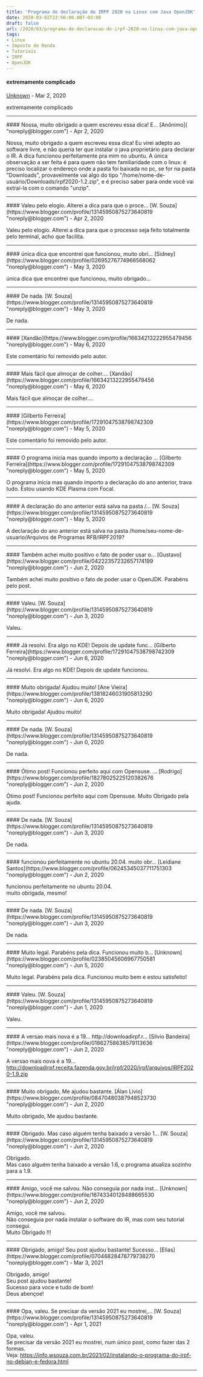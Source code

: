 ```yaml
---
title: 'Programa de declaração do IRPF 2020 no Linux com Java OpenJDK'
date: 2020-03-02T22:56:00.007-03:00
draft: false
url: /2020/03/programa-de-declaracao-do-irpf-2020-no-linux-com-java-openjdk.html
tags: 
- Linux
- Imposto de Renda
- Tutoriais
- IRPF
- OpenJDK
---
```


#### extremamente complicado
[Unknown](https://www.blogger.com/profile/11326497931148795965 "noreply@blogger.com") - <time datetime="2020-03-24T16:27:17.100-03:00">Mar 2, 2020</time>

extremamente complicado
<hr />
#### Nossa, muito obrigado a quem escreveu essa dica! E...
[Anônimo]( "noreply@blogger.com") - <time datetime="2020-04-21T16:46:28.471-03:00">Apr 2, 2020</time>

Nossa, muito obrigado a quem escreveu essa dica! Eu virei adepto ao software livre, e não queria ter que instalar o java proprietário para declarar o IR. A dica funcionou perfeitamente pra mim no ubuntu. A única observação a ser feita é para quem não tem familiaridade com o linux: é preciso localizar o endereço onde a pasta foi baixada no pc, se for na pasta "Downloads", provavelmente vai algo do tipo "/home/nome-de-usuário/Downloads/irpf2020-1.2.zip", e é preciso saber para onde você vai extraí-la com o comando "unzip".
<hr />
#### Valeu pelo elogio. Alterei a dica para que o proce...
[W. Souza](https://www.blogger.com/profile/13145950875273640819 "noreply@blogger.com") - <time datetime="2020-04-21T19:17:38.233-03:00">Apr 2, 2020</time>

Valeu pelo elogio. Alterei a dica para que o processo seja feito totalmente pelo terminal, acho que facilita.
<hr />
#### única dica que encontrei que funcionou, muito obri...
[Sidney](https://www.blogger.com/profile/02695276774966568062 "noreply@blogger.com") - <time datetime="2020-05-20T13:35:49.847-03:00">May 3, 2020</time>

única dica que encontrei que funcionou, muito obrigado...
<hr />
#### De nada.
[W. Souza](https://www.blogger.com/profile/13145950875273640819 "noreply@blogger.com") - <time datetime="2020-05-20T13:41:23.619-03:00">May 3, 2020</time>

De nada.
<hr />
#### 
[Xandão](https://www.blogger.com/profile/16634213222955479456 "noreply@blogger.com") - <time datetime="2020-05-23T20:20:13.327-03:00">May 6, 2020</time>

Este comentário foi removido pelo autor.
<hr />
#### Mais fácil que almoçar de colher....
[Xandão](https://www.blogger.com/profile/16634213222955479456 "noreply@blogger.com") - <time datetime="2020-05-23T20:24:44.270-03:00">May 6, 2020</time>

Mais fácil que almoçar de colher....
<hr />
#### 
[Gilberto Ferreira](https://www.blogger.com/profile/17291047538798742309 "noreply@blogger.com") - <time datetime="2020-05-29T11:03:57.631-03:00">May 5, 2020</time>

Este comentário foi removido pelo autor.
<hr />
#### O programa inicia mas quando importo a declaração ...
[Gilberto Ferreira](https://www.blogger.com/profile/17291047538798742309 "noreply@blogger.com") - <time datetime="2020-05-29T11:04:33.111-03:00">May 5, 2020</time>

O programa inicia mas quando importo a declaração do ano anterior, trava tudo. Estou usando KDE Plasma com Focal.
<hr />
#### A declaração do ano anterior está salva na pasta /...
[W. Souza](https://www.blogger.com/profile/13145950875273640819 "noreply@blogger.com") - <time datetime="2020-05-29T12:33:55.872-03:00">May 5, 2020</time>

A declaração do ano anterior está salva na pasta /home/seu-nome-de-usuario/Arquivos de Programas RFB/IRPF2019?
<hr />
#### Também achei muito positivo o fato de poder usar o...
[Gustavo](https://www.blogger.com/profile/04222357232657174199 "noreply@blogger.com") - <time datetime="2020-06-02T10:20:11.365-03:00">Jun 2, 2020</time>

Também achei muito positivo o fato de poder usar o OpenJDK. Parabéns pelo post.
<hr />
#### Valeu.
[W. Souza](https://www.blogger.com/profile/13145950875273640819 "noreply@blogger.com") - <time datetime="2020-06-03T20:45:03.007-03:00">Jun 3, 2020</time>

Valeu.
<hr />
#### Já resolvi. Era algo no KDE! Depois de update func...
[Gilberto Ferreira](https://www.blogger.com/profile/17291047538798742309 "noreply@blogger.com") - <time datetime="2020-06-06T13:02:04.057-03:00">Jun 6, 2020</time>

Já resolvi. Era algo no KDE! Depois de update funcionou.
<hr />
#### Muito obrigada! Ajudou muito!
[Ane Vieira](https://www.blogger.com/profile/13818246031905813290 "noreply@blogger.com") - <time datetime="2020-06-13T20:45:37.641-03:00">Jun 6, 2020</time>

Muito obrigada! Ajudou muito!
<hr />
#### De nada.
[W. Souza](https://www.blogger.com/profile/13145950875273640819 "noreply@blogger.com") - <time datetime="2020-06-14T19:15:13.421-03:00">Jun 0, 2020</time>

De nada.
<hr />
#### Ótimo post! Funcionou perfeito aqui com Opensuse. ...
[Rodrigo](https://www.blogger.com/profile/18278025225120382676 "noreply@blogger.com") - <time datetime="2020-06-16T18:00:00.044-03:00">Jun 2, 2020</time>

Ótimo post! Funcionou perfeito aqui com Opensuse. Muito Obrigado pela ajuda.
<hr />
#### De nada.
[W. Souza](https://www.blogger.com/profile/13145950875273640819 "noreply@blogger.com") - <time datetime="2020-06-17T19:16:43.170-03:00">Jun 3, 2020</time>

De nada.
<hr />
#### funcionou perfeitamente no ubuntu 20.04. muito obr...
[Leidiane Santos](https://www.blogger.com/profile/06245345037711751303 "noreply@blogger.com") - <time datetime="2020-06-23T22:15:35.683-03:00">Jun 2, 2020</time>

funcionou perfeitamente no ubuntu 20.04.  
muito obrigada, mesmo!
<hr />
#### De nada.
[W. Souza](https://www.blogger.com/profile/13145950875273640819 "noreply@blogger.com") - <time datetime="2020-06-24T12:40:27.004-03:00">Jun 3, 2020</time>

De nada.
<hr />
#### Muito legal. Parabéns pela dica. Funcionou muito b...
[Unknown](https://www.blogger.com/profile/02385045606967750581 "noreply@blogger.com") - <time datetime="2020-06-26T11:19:14.308-03:00">Jun 5, 2020</time>

Muito legal. Parabéns pela dica. Funcionou muito bem e estou satisfeito!
<hr />
#### Valeu.
[W. Souza](https://www.blogger.com/profile/13145950875273640819 "noreply@blogger.com") - <time datetime="2020-06-29T00:33:43.211-03:00">Jun 1, 2020</time>

Valeu.
<hr />
#### A versao mais nova é a 19... http://downloadirpf.r...
[Silvio Bandeira](https://www.blogger.com/profile/01862758638579113636 "noreply@blogger.com") - <time datetime="2020-06-30T12:37:14.703-03:00">Jun 2, 2020</time>

A versao mais nova é a 19...  
http://downloadirpf.receita.fazenda.gov.br/irpf/2020/irpf/arquivos/IRPF2020-1.9.zip
<hr />
#### Muito obrigado, Me ajudou bastante.
[Álan Livio](https://www.blogger.com/profile/08470480387948523730 "noreply@blogger.com") - <time datetime="2020-06-30T12:41:24.639-03:00">Jun 2, 2020</time>

Muito obrigado, Me ajudou bastante.
<hr />
#### Obrigado. Mas caso alguém tenha baixado a versão 1...
[W. Souza](https://www.blogger.com/profile/13145950875273640819 "noreply@blogger.com") - <time datetime="2020-06-30T12:50:26.678-03:00">Jun 2, 2020</time>

Obrigado.  
Mas caso alguém tenha baixado a versão 1.6, o programa atualiza sozinho para a 1.9.
<hr />
#### Amigo, você me salvou. Não conseguia por nada inst...
[Unknown](https://www.blogger.com/profile/16743340128488665530 "noreply@blogger.com") - <time datetime="2020-06-30T23:56:53.064-03:00">Jun 2, 2020</time>

Amigo, você me salvou.  
Não conseguia por nada instalar o software do IR, mas com seu tutorial consegui.  
Muito Obrigado !!!
<hr />
#### Obrigado, amigo! Seu post ajudou bastante! Sucesso...
[Elias](https://www.blogger.com/profile/07046828478779738270 "noreply@blogger.com") - <time datetime="2021-03-24T10:29:00.498-03:00">Mar 3, 2021</time>

Obrigado, amigo!  
Seu post ajudou bastante!  
Sucesso para voce e tudo de bom!  
Deus abençoe!
<hr />
#### Opa, valeu. Se precisar da versão 2021 eu mostrei,...
[W. Souza](https://www.blogger.com/profile/13145950875273640819 "noreply@blogger.com") - <time datetime="2021-04-05T23:52:55.371-03:00">Apr 1, 2021</time>

Opa, valeu.  
Se precisar da versão 2021 eu mostrei, num único post, como fazer das 2 formas.  
Veja: https://info.wsouza.com.br/2021/02/instalando-o-programa-do-irpf-no-debian-e-fedora.html
<hr />
